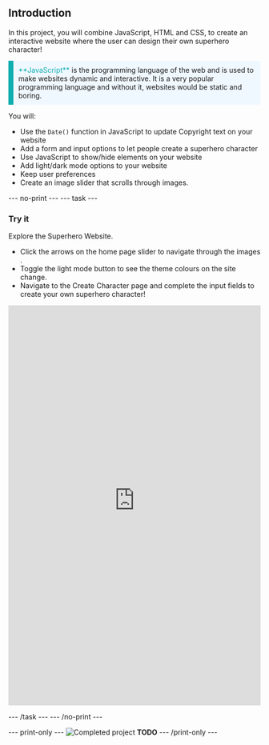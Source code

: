 ## Introduction


In this project, you will combine JavaScript, HTML and CSS, to create an interactive website where the user can design their own superhero character!

<p style="border-left: solid; border-width:10px; border-color: #0faeb0; background-color: aliceblue; padding: 10px;">
<span style="color: #0faeb0">**JavaScript**</span> is the programming language of the web and is used to make websites dynamic and interactive. It is a very popular programming language and without it, websites would be static and boring.
</p>

You will:
+ Use the `Date()` function in JavaScript to update Copyright text on your website
+ Add a form and input options to let people create a superhero character
+ Use JavaScript to show/hide elements on your website
+ Add light/dark mode options to your website
+ Keep user preferences
+ Create an image slider that scrolls through images.

--- no-print ---
--- task ---

### Try it
<div style="display: flex; flex-wrap: wrap">
<div style="flex-basis: 175px; flex-grow: 1">  
Explore the Superhero Website. 

+ Click the arrows on the home page slider to navigate through the images .
+ Toggle the light mode button to see the theme colours on the site change.
+ Navigate to the Create Character page and complete the input fields to create your own superhero character!

<iframe src="https://staging-editor.raspberrypi.org/en/embed/viewer/comic-character-complete" width="100%" height="800" frameborder="0" marginwidth="0" marginheight="0" allowfullscreen> </iframe>
</div>
</div>

--- /task ---
--- /no-print ---

--- print-only ---
![Completed project](images/showcase_static.png) **TODO**
--- /print-only ---
